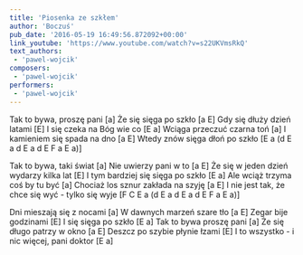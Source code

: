 ```yaml
---
title: 'Piosenka ze szkłem'
author: 'Boczuś'
pub_date: '2016-05-19 16:49:56.872092+00:00'
link_youtube: 'https://www.youtube.com/watch?v=s22UKVmsRkQ'
text_authors:
 - 'pawel-wojcik'
composers:
 - 'pawel-wojcik'
performers:
 - 'pawel-wojcik'
---
```


Tak to bywa, proszę pani		[a] 
Że się sięga po szkło		        [a E]
Gdy się dłuży dzień latami		[E]
I się czeka na Bóg wie co		        [E a]
Wciąga przeczuć czarna toń		[a] 
I kamieniem się spada na dno	[a E] 
Wtedy znów sięga dłoń po szkło	[E a (d E a d E a d E F a E a)]

Tak to bywa, taki świat				                [a]
Nie uwierzy pani w to				                [a E]
Że się w jeden dzień wydarzy kilka lat		[E]
I tym bardziej się sięga po szkło			        [E a]
Ale wciąż trzyma coś by tu być			        [a]
Chociaż los sznur zakłada na szyję			[a E]
I nie jest tak, że chce się wyć - tylko się wyje	[F C E a (d E a d E a d E F a E a)]

Dni mieszają się z nocami		                [a]
W dawnych marzeń szare tło	                [a E]
Zegar bije godzinami			                [E]
I się sięga po szkło				                [E a]
Tak to bywa proszę pani			                [a]
Że się długo patrzy w okno			        [a E]
Deszcz po szybie płynie łzami		        [E]
I to wszystko - i nic więcej, pani doktor	        [E a]